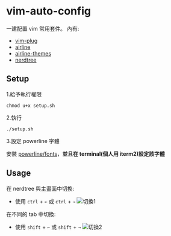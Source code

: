 # vim-auto-config

一建配置 vim 常用套件。
內有:
- [vim-plug](https://github.com/junegunn/vim-plug)
- [airline](https://github.com/vim-airline/vim-airline)
- [airline-themes](https://github.com/vim-airline/vim-airline-themes)
- [nerdtree](https://github.com/scrooloose/nerdtree)

## Setup

1.給予執行權限

`chmod u+x setup.sh`

2.執行

`./setup.sh`

3.設定 powerline 字體

安裝 [powerline/fonts](https://github.com/powerline/fonts)，**並且在 terminal(個人用 iterm2)設定該字體**




## Usage

在 nerdtree 與主畫面中切換:
- 使用 `ctrl` + `←` 或 `ctrl` + `→`
![切換1](https://i.imgur.com/e2df0V2.gif)

在不同的 tab 中切換:
- 使用 `shift` + `←` 或 `shift` + `→` 
![切換2](https://i.imgur.com/XQ5I9dn.gif)

